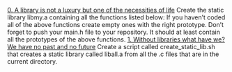 [0. A library is not a luxury but one of the necessities of
life](libmy.a)
Create the static library libmy.a containing all the functions
listed below:
If you haven’t coded all of the above functions create empty
ones with the right prototype.
Don’t forget to push your main.h file to your repository. It
should at least contain all the prototypes of the above
functions.
[1. Without libraries what have we? We have no past and no
future](create_static_lib.sh)
Create a script called create_static_lib.sh that creates a
static library called liball.a from all the .c files that are
in the current directory.
